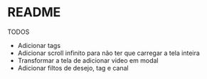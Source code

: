 # README
TODOS

- Adicionar tags
- Adicionar scroll infinito para não ter que carregar a tela inteira
- Transformar a tela de adicionar video em modal
- Adicionar filtos de desejo, tag e canal
